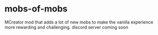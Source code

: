 # mobs-of-mobs
MCreator mod that adds a lot of new mobs to make the vanilla experience more rewarding and challenging.
discord server coming soon
